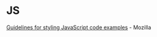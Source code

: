 # JS

[Guidelines for styling JavaScript code examples](https://developer.mozilla.org/en-US/docs/MDN/Writing_guidelines/Writing_style_guide/Code_style_guide/JavaScript) - Mozilla

